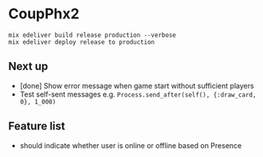 # CoupPhx2

```
mix edeliver build release production --verbose
mix edeliver deploy release to production
```

## Next up

- [done] Show error message when game start without sufficient players
- Test self-sent messages e.g. `Process.send_after(self(), {:draw_card, 0}, 1_000)`

## Feature list

- should indicate whether user is online or offline based on Presence
